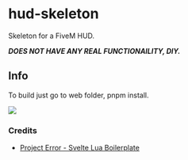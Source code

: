 # hud-skeleton
Skeleton for a FiveM HUD.

***DOES NOT HAVE ANY REAL FUNCTIONAILITY, DIY.***

## Info
To build just go to web folder, pnpm install.

![](https://i.imgur.com/jodWI2M.jpeg)

### Credits
- [Project Error - Svelte Lua Boilerplate](https://github.com/project-error/svelte-lua-boilerplate)
